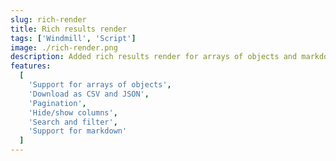 ```yaml
---
slug: rich-render
title: Rich results render
tags: ['Windmill', 'Script']
image: ./rich-render.png
description: Added rich results render for arrays of objects and markdown.
features:
  [
    'Support for arrays of objects',
    'Download as CSV and JSON',
    'Pagination',
    'Hide/show columns',
    'Search and filter',
    'Support for markdown'
  ]
---
```

